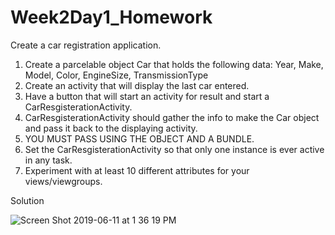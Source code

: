 # Week2Day1_Homework

Create a car registration application. 
1. Create a parcelable object Car that holds the following data: Year, Make, Model, Color, EngineSize, TransmissionType
2. Create an activity that will display the last car entered. 
3. Have a button that will start an activity for result and start a CarResgisterationActivity.
4. CarResgisterationActivity should gather the info to make the Car object and pass it back to the displaying activity.
5. YOU MUST PASS USING THE OBJECT AND A BUNDLE.
6. Set the CarResgisterationActivity so that only one instance is ever active in any task.
7. Experiment with at least 10 different attributes for your views/viewgroups.

Solution

![Screen Shot 2019-06-11 at 1 36 19 PM](https://user-images.githubusercontent.com/51377398/59293926-45544880-8c4e-11e9-8dd4-be0faec21b26.png)
